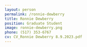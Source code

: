 ```yaml
---
layout: person
permalink: /ronnie-dewberry
title: Ronnie Dewberry
position: Graduate Student
image: ronnie-dewberry.png
phone: (517) 353-6767 
cv: CV_Ronnie Dewberry 8.9.2023.pdf
---
```

